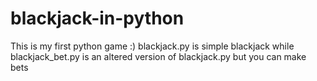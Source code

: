 # blackjack-in-python
This is my first python game :)
blackjack.py is simple blackjack while blackjack_bet.py is an altered version of blackjack.py but you can make bets
